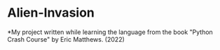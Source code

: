# Alien-Invasion
*My project written while learning the language from the book "Python Crash Course" by Eric Matthews. (2022)

